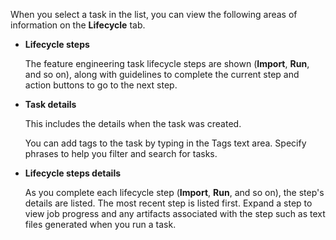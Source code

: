 When you select a task in the list, you can view the following areas of information on the **Lifecycle** tab.

-   **Lifecycle steps**

    The feature engineering task lifecycle steps are shown (**Import**, **Run**, and so on), along with guidelines to complete the current step and action buttons to go to the next step.


-   **Task details**

    This includes the details when the task was created.

    You can add tags to the task by typing in the Tags text area. Specify phrases to help you filter and search for tasks.


-   **Lifecycle steps details**

    As you complete each lifecycle step (**Import**, **Run**, and so on), the step's details are listed. The most recent step is listed first. Expand a step to view job progress and any artifacts associated with the step such as text files generated when you run a task.


